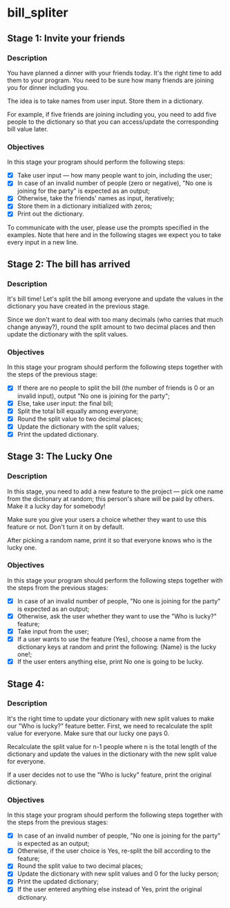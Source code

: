 # bill_spliter
## Stage 1: Invite your friends
### Description
You have planned a dinner with your friends today. It's the right time to add them to your program. You need to be sure how many friends are joining you for dinner including you.

The idea is to take names from user input. Store them in a dictionary.

For example, if five friends are joining including you, you need to add five people to the dictionary so that you can access/update the corresponding bill value later.

### Objectives
In this stage your program should perform the following steps:

- [x] Take user input — how many people want to join, including the user;
- [x] In case of an invalid number of people (zero or negative), "No one is joining for the party" is expected as an output;
- [x] Otherwise, take the friends' names as input, iteratively;
- [x] Store them in a dictionary initialized with zeros;
- [x] Print out the dictionary.

To communicate with the user, please use the prompts specified in the examples. Note that here and in the following stages we expect you to take every input in a new line.

## Stage 2: The bill has arrived
### Description
It's bill time! Let's split the bill among everyone and update the values in the dictionary you have created in the previous stage.

Since we don't want to deal with too many decimals (who carries that much change anyway?), round the split amount to two decimal places and then update the dictionary with the split values.

### Objectives

In this stage your program should perform the following steps together with the steps of the previous stage:

- [x] If there are no people to split the bill (the number of friends is 0 or an invalid input), output "No one is joining for the party";
- [x] Else, take user input: the final bill;
- [x] Split the total bill equally among everyone;
- [x] Round the split value to two decimal places;
- [x] Update the dictionary with the split values;
- [x] Print the updated dictionary.

## Stage 3: The Lucky One
### Description
In this stage, you need to add a new feature to the project — pick one name from the dictionary at random; this person's share will be paid by others. Make it a lucky day for somebody!

Make sure you give your users a choice whether they want to use this feature or not. Don't turn it on by default.

After picking a random name, print it so that everyone knows who is the lucky one.

### Objectives
In this stage your program should perform the following steps together with the steps from the previous stages:

- [x] In case of an invalid number of people, "No one is joining for the party" is expected as an output;
- [x] Otherwise, ask the user whether they want to use the "Who is lucky?" feature;
- [x] Take input from the user;
- [x] If a user wants to use the feature (Yes), choose a name from the dictionary keys at random and print the following: {Name} is the lucky one!;
- [x] If the user enters anything else, print No one is going to be lucky.

## Stage 4:
### Description
It's the right time to update your dictionary with new split values to make our "Who is lucky?" feature better. First, we need to recalculate the split value for everyone. Make sure that our lucky one pays 0.

Recalculate the split value for n-1 people where n is the total length of the dictionary and update the values in the dictionary with the new split value for everyone.

If a user decides not to use the "Who is lucky" feature, print the original dictionary.

### Objectives
In this stage your program should perform the following steps together with the steps from the previous stages:

- [x] In case of an invalid number of people, "No one is joining for the party" is expected as an output;
- [x] Otherwise, if the user choice is Yes, re-split the bill according to the feature;
- [x] Round the split value to two decimal places;
- [x] Update the dictionary with new split values and 0 for the lucky person;
- [x] Print the updated dictionary;
- [x] If the user entered anything else instead of Yes, print the original dictionary.

